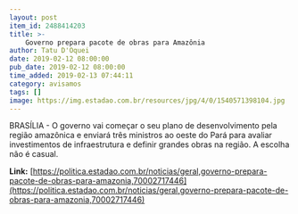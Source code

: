 ```yaml
---
layout: post
item_id: 2488414203
title: >-
    Governo prepara pacote de obras para Amazônia
author: Tatu D'Oquei
date: 2019-02-12 08:00:00
pub_date: 2019-02-12 08:00:00
time_added: 2019-02-13 07:44:11
category: avisamos
tags: []
image: https://img.estadao.com.br/resources/jpg/4/0/1540571398104.jpg
---
```


BRASÍLIA - O governo vai começar o seu plano de desenvolvimento pela região amazônica e enviará três ministros ao oeste do Pará para avaliar investimentos de infraestrutura e definir grandes obras na região. A escolha não é casual.

**Link:** [https://politica.estadao.com.br/noticias/geral,governo-prepara-pacote-de-obras-para-amazonia,70002717446](https://politica.estadao.com.br/noticias/geral,governo-prepara-pacote-de-obras-para-amazonia,70002717446)

